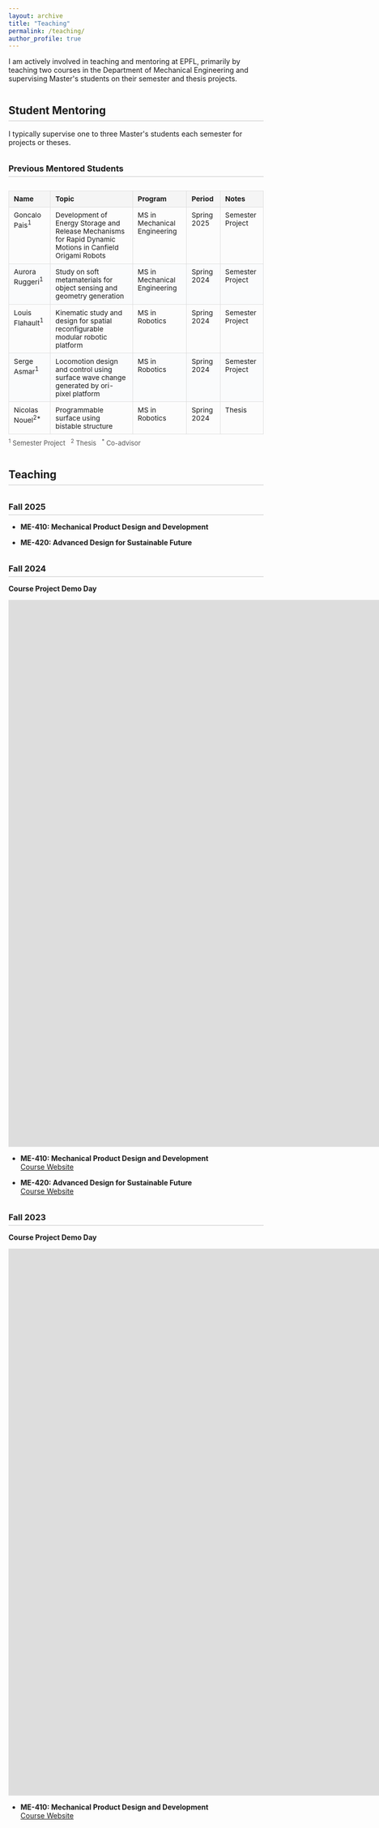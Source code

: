```yaml
---
layout: archive
title: "Teaching"
permalink: /teaching/
author_profile: true
---
```


<style>
/* Style just for this page */
.custom-table-container {
  overflow-x: auto;
  margin-bottom: 1.5em;
}
.custom-teaching-table {
  width: 100%;
  border-collapse: collapse;
  background: #fcfcfc;
  font-size: 0.98em;
  margin-bottom: 0.5em;
}
.custom-teaching-table th, .custom-teaching-table td {
  border: 1px solid #e0e0e0;
  padding: 0.55em 0.7em;
  text-align: left;
  vertical-align: top;
}
.custom-teaching-table th {
  background: #f5f5f5;
  font-weight: 700;
}
.custom-teaching-table tr:nth-child(even) {
  background: #fafbfc;
}
.custom-table-footnote {
  font-size: 0.92em;
  margin-top: 0.2em;
  color: #555;
}
h2, h3 {
  margin-top: 2em;
  border-bottom: 2px solid #e1e1e1;
  padding-bottom: 0.3em;
  margin-bottom: 0.8em;
}
</style>

I am actively involved in teaching and mentoring at EPFL, primarily by teaching two courses in the Department of Mechanical Engineering and supervising Master's students on their semester and thesis projects.

## Student Mentoring

I typically supervise one to three Master's students each semester for projects or theses. 

### Previous Mentored Students

<div class="custom-table-container">

<table class="custom-teaching-table">
  <thead>
    <tr>
      <th>Name</th>
      <th>Topic</th>
      <th>Program</th>
      <th>Period</th>
      <th>Notes</th>
    </tr>
  </thead>
  <tbody>
    <tr>
      <td>Goncalo Pais<sup>1</sup></td>
      <td>Development of Energy Storage and Release Mechanisms for Rapid Dynamic Motions in Canfield Origami Robots</td>
      <td>MS in Mechanical Engineering</td>
      <td>Spring 2025</td>
      <td>Semester Project</td>
    </tr>
    <tr>
      <td>Aurora Ruggeri<sup>1</sup></td>
      <td>Study on soft metamaterials for object sensing and geometry generation</td>
      <td>MS in Mechanical Engineering</td>
      <td>Spring 2024</td>
      <td>Semester Project</td>
    </tr>
    <tr>
      <td>Louis Flahault<sup>1</sup></td>
      <td>Kinematic study and design for spatial reconfigurable modular robotic platform</td>
      <td>MS in Robotics</td>
      <td>Spring 2024</td>
      <td>Semester Project</td>
    </tr>
    <tr>
      <td>Serge Asmar<sup>1</sup></td>
      <td>Locomotion design and control using surface wave change generated by ori-pixel platform</td>
      <td>MS in Robotics</td>
      <td>Spring 2024</td>
      <td>Semester Project</td>
    </tr>
    <tr>
      <td>Nicolas Nouel<sup>2*</sup></td>
      <td>Programmable surface using bistable structure</td>
      <td>MS in Robotics</td>
      <td>Spring 2024</td>
      <td>Thesis</td>
    </tr>
  </tbody>
</table>
<div class="custom-table-footnote">
  <sup>1</sup> Semester Project &nbsp; <sup>2</sup> Thesis &nbsp; <sup>*</sup> Co-advisor
</div>
</div>

## Teaching

### Fall 2025
- **ME-410: Mechanical Product Design and Development**  
  
- **ME-420: Advanced Design for Sustainable Future**  

### Fall 2024
**Course Project Demo Day**
<div class="video-container">
    <iframe 
        src="https://youtu.be/it6jJS-H5x4?si=SXT30NdAGS-mrJ_e"
        width="1920"
        height="1080"
        frameborder="0" 
        allowfullscreen
        loading="lazy">
    </iframe>
</div>

- **ME-410: Mechanical Product Design and Development**  
  [Course Website](https://www.paikslab.com/courses/me-410)  

- **ME-420: Advanced Design for Sustainable Future**  
  [Course Website](https://www.paikslab.com/courses/me-420)  

### Fall 2023
**Course Project Demo Day**
<div class="video-container">
    <iframe 
        src="https://youtu.be/wza144iqfco?si=CS2LrBczALGiMW78"
        width="1920"
        height="1080"
        frameborder="0" 
        allowfullscreen
        loading="lazy">
    </iframe>
</div>

- **ME-410: Mechanical Product Design and Development**  
  [Course Website](https://www.paikslab.com/courses/me-410)